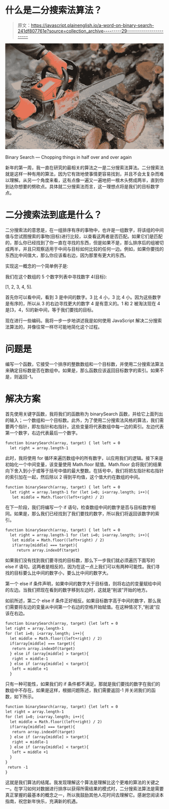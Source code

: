 # 什么是二分搜索法算法？

> 原文：<https://javascript.plainenglish.io/a-word-on-binary-search-241df807761e?source=collection_archive---------29----------------------->

![](img/bb34ad9b35a263f979eb3ef68c1aef6a.png)

Binary Search — Chopping things in half over and over again

新年的第一周，我一直在研究的最相关的算法之一是二分搜索法算法。二分搜索法就是这样一种有用的算法，因为它有效地使事情更容易找到，并且不会太复杂而难以理解。从另一个角度来看，这有点像一遍又一遍地把一根木头劈成两半，直到你到达你想要的劈砍点。具体就二分搜索法而言，这一理想点将是我们的目标数字点。

# 二分搜索法到底是什么？

二分搜索法的意思是，在一组排序有序的事物中，也许是一组数字，将该组的中间值与您试图搜索的事物(目标)进行比较，以查看这两者是否匹配。如果它们是匹配的，那么你已经找到了你一直在寻找的东西，但是如果不是，那么排序后的组被切成两半，并且只观察适用于中间与目标如何比较的任何一边。例如，如果你要找的东西比中间值大，那么你应该看右边，因为那里有更大的东西。

实现这一概念的一个简单例子是:

我们在这个数组的 5 个数字列表中寻找数字 4(目标):

[1, 2, 3, 4, 5].

首先你可以看中间，看到 3 是中间的数字。3 比 4 小，3 比 4 小。因为这些数字是有序的，所以从 3 的右边寻找更大的数字 4 是有意义的。1 和 2 被淘汰现在 4 是[3，4，5]的新中间，等于我们要找的目标。

现在进行一些编码。我将一步一步地讲述我是如何使用 JavaScript 解决二分搜索法算法的，并像往常一样尽可能地简化这个过程。

# 问题是

编写一个函数，它接受一个排序的整数数组和一个目标数，并使用二分搜索法算法来确定目标数是否在数组中。如果是，那么函数应该返回目标数字的索引。如果不是，则返回-1。

# 解决方案

首先使用关键字函数，我将我们的函数称为 binarySearch 函数，并给它上面列出的输入；一个数组和一个目标数。此外，为了使用二分搜索法风格的算法，我们需要两个指针，即左指针和右指针。这些变量将代表数组中每一边的索引。左边代表第一个数字，右边代表最后一个数字。

```
function binarySearch(array, target) { let left = 0
  let right = array.length-1
```

此时，我将使用 for 循环来遍历数组中的所有数字，以应用我们的逻辑。接下来是初始化一个中间变量，该变量使用 Math.floor 赋值。Math.floor 会将我们的结果向下舍入到小于或等于括号中值的最大整数。在括号中，我们将把左指针和右指针的索引加在一起，然后除以 2 得到平均值，这个值大约在数组的中间。

```
function binarySearch(array, target) { let left = 0
  let right = array.length-1 for (let i=0; i<array.length; i++){
   let middle = Math.floor((left+right) / 2)
```

在下一阶段，我们将编写一个 if 语句，检查数组中间的数字是否与目标数字相同。如果是，那么我们已经找到了我们要找的数字，所以我们将返回该数字的索引。

```
function binarySearch(array, target) { let left = 0
  let right = array.length-1 for (let i=0; i<array.length; i++){
   let middle = Math.floor((left+right) / 2)
   if(array[middle] === target){
     return array.indexOf(target)
```

如果我们没有找到我们要寻找的目标数，那么下一步我们就必须遍历下面写的 else if 语句。这两者是相反的，因为在这一点上我们可以有两种可能性。我们寻找的目标要么比中间的数字小，要么比中间的数字大。

第一个 else if 条件声明，如果中间的数字大于目标值，则将右边的变量赋给中间的左边。当我们把现在看到的数字移到左边时，这就是“削波”开始的地方。

如前所述，第二个 else if 条件正好相反。如果目标数字高于中间的数字，那么我们需要将左边的变量从中间第一个右边的空格开始赋值。在这种情况下,“削波”应该在右边。

```
function binarySearch(array, target) {let left = 0
let right = array.length-1
for (let i=0; i<array.length; i++){
  let middle = Math.floor((left+right) / 2)
  if(array[middle] === target){
   return array.indexOf(target)
  } else if (array[middle] > target){
   right = middle-1
  } else if (array[middle] < target){
   left = middle +1
  }
```

只有一种可能性，如果我们的 if 条件都不满足。那就是我们要找的数字在我们的数组中不存在。如果是这样，根据问题陈述，我们需要返回-1 并关闭我们的函数，如下所示。

```
function binarySearch(array, target) {let left = 0
let right = array.length-1
for (let i=0; i<array.length; i++){
  let middle = Math.floor((left+right) / 2)
  if(array[middle] === target){
   return array.indexOf(target)
  } else if (array[middle] > target){
   right = middle-1
  } else if (array[middle] < target){
   left = middle +1
  }
}
 return -1
}
```

这就是我们算法的结尾。我发现理解这个算法是理解比这个更难的算法的关键之一。在学习如何对数据进行排序以获得所需结果的模式时，二分搜索法算法是需要真正掌握的最基本的概念之一，所以我鼓励其他人花时间去理解它。感谢您阅读本指南，祝您新年快乐，充满新的机遇。
